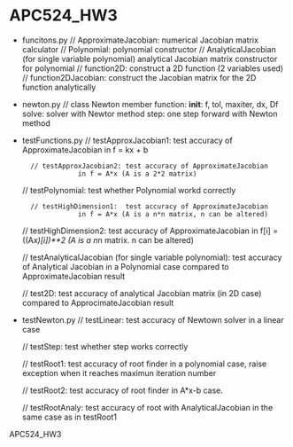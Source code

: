 APC524_HW3
==========
* funcitons.py
	// ApproximateJacobian:	numerical Jacobian matrix calculator
        // Polynomial:		polynomial constructor
        // AnalyticalJacobian (for single variable polynomial)
				analytical Jacobian matrix constructor for polynomial
	// function2D:		construct a 2D function (2 variables used)
 	// function2DJacobian:	construct the Jacobian matrix for the 2D function analytically 	

* newton.py
	// class Newton
	   member function:
		__init__:	f, tol, maxiter, dx, Df
		solve:		solver with Newtor method
		step:		one step forward with Newton method

* testFunctions.py
	// testApproxJacobian1: test accuracy of ApproximateJacobian 
        			in f = kx + b

        // testApproxJacobian2: test accuracy of ApproximateJacobian 
			        in f = A*x (A is a 2*2 matrix)

	// testPolynomial:	test whether Polynomial workd correctly

        // testHighDimension1:	test accuracy of ApproximateJacobian
			        in f = A*x (A is a n*n matrix, n can be altered)

	// testHighDimension2:	test accuracy of ApproximateJacobian
			        in f[i] = ((A*x)[i])**2 (A is a n*n matrix. n can be altered)

	// testAnalyticalJacobian (for single variable polynomial):
			        test accuracy of Analytical Jacobian in a Polynomial case 
			        compared to ApproximateJacobian result

	// test2D:		test accuracy of analytical Jacobian matrix (in 2D case)
				compared to ApprocimateJacobian result
* testNewton.py
	// testLinear:	test accuracy of Newtown solver in a linear case

	// testStep:	test whether step works correctly

	// testRoot1:	test accuracy of root finder in a polynomial case, 
			raise exception when it reaches maximun iteration number

	// testRoot2:	test accuracy of root finder in A*x-b case.

	// testRootAnaly:
			test accuracy of root with AnalyticalJacobian in the same
			case as in testRoot1

APC524_HW3
